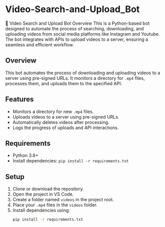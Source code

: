 # Video-Search-and-Upload_Bot
🎥 Video Search and Upload Bot Overview This is a Python-based bot designed to automate the process of searching, downloading, and uploading videos from social media platforms like Instagram and Youtube. The bot integrates with APIs to upload videos to a server, ensuring a seamless and efficient workflow.
## Overview
This bot automates the process of downloading and uploading videos to a server using pre-signed URLs. It monitors a directory for `.mp4` files, processes them, and uploads them to the specified API.

## Features
- Monitors a directory for new `.mp4` files.
- Uploads videos to a server using pre-signed URLs.
- Automatically deletes videos after processing.
- Logs the progress of uploads and API interactions.

## Requirements
- Python 3.8+
- Install dependencies: `pip install -r requirements.txt`

## Setup
1. Clone or download the repository.
2. Open the project in VS Code.
3. Create a folder named `videos` in the project root.
4. Place your `.mp4` files in the `videos` folder.
5. Install dependencies using:
   ```bash
   pip install -r requirements.txt
